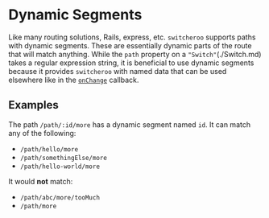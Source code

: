 # Dynamic Segments

Like many routing solutions, Rails, express, etc. `switcheroo` supports paths with dynamic segments. These are essentially dynamic parts of the route that will match anything. While the `path` property on a `"Switch"`(./Switch.md) takes a regular expression string, it is beneficial to use dynamic segments because it provides `switcheroo` with named data that can be used elsewhere like in the [`onChange`](./Switcher.md#onchange) callback.

## Examples

The path `/path/:id/more` has a dynamic segment named `id`. It can match any of the following:
- `/path/hello/more`
- `/path/somethingElse/more`
- `/path/hello-world/more`

It would **not** match:
- `/path/abc/more/tooMuch`
- `/path/more`

